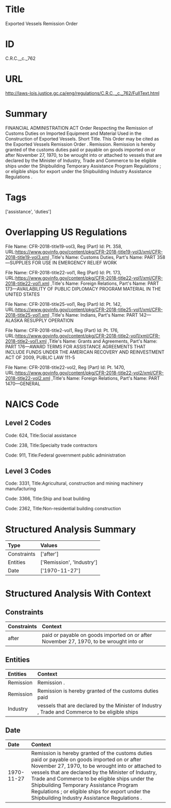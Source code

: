 # Title
Exported Vessels Remission Order


# ID
C.R.C.,_c._762

# URL
http://laws-lois.justice.gc.ca/eng/regulations/C.R.C.,_c._762/FullText.html


# Summary
FINANCIAL ADMINISTRATION ACT Order Respecting the Remission of Customs Duties on Imported Equipment and Material Used in the Construction of Exported Vessels.
Short Title.
This Order may be cited as the  Exported Vessels Remission Order .
Remission.
Remission is hereby granted of the customs duties paid or payable on goods imported on or after November 27, 1970, to be wrought into or attached to vessels that are declared by the Minister of Industry, Trade and Commerce to be eligible ships under the  Shipbuilding Temporary Assistance Program Regulations ; or eligible ships for export under the  Shipbuilding Industry Assistance Regulations .


# Tags
['assistance', 'duties']


# Overlapping US Regulations
File Name: CFR-2018-title19-vol3, Reg (Part) Id: Pt. 358, URL:https://www.govinfo.gov/content/pkg/CFR-2018-title19-vol3/xml/CFR-2018-title19-vol3.xml
,Title's Name: Customs Duties, Part's Name: PART 358—SUPPLIES FOR USE IN EMERGENCY RELIEF WORK

File Name: CFR-2018-title22-vol1, Reg (Part) Id: Pt. 173, URL:https://www.govinfo.gov/content/pkg/CFR-2018-title22-vol1/xml/CFR-2018-title22-vol1.xml
,Title's Name: Foreign Relations, Part's Name: PART 173—AVAILABILITY OF PUBLIC DIPLOMACY PROGRAM MATERIAL IN THE UNITED STATES

File Name: CFR-2018-title25-vol1, Reg (Part) Id: Pt. 142, URL:https://www.govinfo.gov/content/pkg/CFR-2018-title25-vol1/xml/CFR-2018-title25-vol1.xml
,Title's Name: Indians, Part's Name: PART 142—ALASKA RESUPPLY OPERATION

File Name: CFR-2018-title2-vol1, Reg (Part) Id: Pt. 176, URL:https://www.govinfo.gov/content/pkg/CFR-2018-title2-vol1/xml/CFR-2018-title2-vol1.xml
,Title's Name: Grants and Agreements, Part's Name: PART 176—AWARD TERMS FOR ASSISTANCE AGREEMENTS THAT INCLUDE FUNDS UNDER THE AMERICAN RECOVERY AND REINVESTMENT ACT OF 2009, PUBLIC LAW 111-5

File Name: CFR-2018-title22-vol2, Reg (Part) Id: Pt. 1470, URL:https://www.govinfo.gov/content/pkg/CFR-2018-title22-vol2/xml/CFR-2018-title22-vol2.xml
,Title's Name: Foreign Relations, Part's Name: PART 1470—GENERAL




# NAICS Code
## Level 2 Codes
Code: 624, Title:Social assistance

Code: 238, Title:Specialty trade contractors

Code: 911, Title:Federal government public administration




## Level 3 Codes
Code: 3331, Title:Agricultural, construction and mining machinery manufacturing

Code: 3366, Title:Ship and boat building

Code: 2362, Title:Non-residential building construction







# Structured Analysis Summary
| Type        | Values                    |
|:------------|:--------------------------|
| Constraints | ['after']                 |
| Entities    | ['Remission', 'Industry'] |
| Date        | ['1970-11-27']            |


# Structured Analysis With Context
 


## Constraints
| Constraints   | Context                                                                                |
|:--------------|:---------------------------------------------------------------------------------------|
| after         | paid or payable on goods imported on or after November 27, 1970, to be wrought into or |


## Entities
| Entities   | Context                                                                                         |
|:-----------|:------------------------------------------------------------------------------------------------|
| Remission  | Remission .                                                                                     |
| Remission  | Remission is hereby granted of the customs duties paid                                          |
| Industry   | vessels that are declared by the Minister of Industry , Trade and Commerce to be eligible ships |


## Date
| Date       | Context                                                                                                                                                                                                                                                                                                                                                                                                       |
|:-----------|:--------------------------------------------------------------------------------------------------------------------------------------------------------------------------------------------------------------------------------------------------------------------------------------------------------------------------------------------------------------------------------------------------------------|
| 1970-11-27 | Remission is hereby granted of the customs duties paid or payable on goods imported on or after November 27, 1970, to be wrought into or attached to vessels that are declared by the Minister of Industry, Trade and Commerce to be eligible ships under the  Shipbuilding Temporary Assistance Program Regulations ; or eligible ships for export under the  Shipbuilding Industry Assistance Regulations . |


